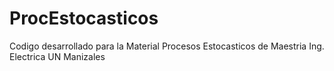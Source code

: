 # ProcEstocasticos
Codigo desarrollado para la Material Procesos Estocasticos de Maestria Ing. Electrica UN Manizales
